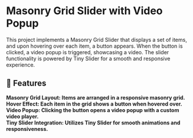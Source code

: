 # Masonry Grid Slider with Video Popup

This project implements a Masonry Grid Slider that displays a set of items, and upon hovering over each item, a button appears. When the button is clicked, a video popup is triggered, showcasing a video. The slider functionality is powered by Tiny Slider for a smooth and responsive experience.

## 🧩 Features
**Masonry Grid Layout: Items are arranged in a responsive masonry grid.**  
**Hover Effect: Each item in the grid shows a button when hovered over.**  
**Video Popup: Clicking the button opens a video popup with a custom video player.**  
**Tiny Slider Integration: Utilizes Tiny Slider for smooth animations and responsiveness.**  
